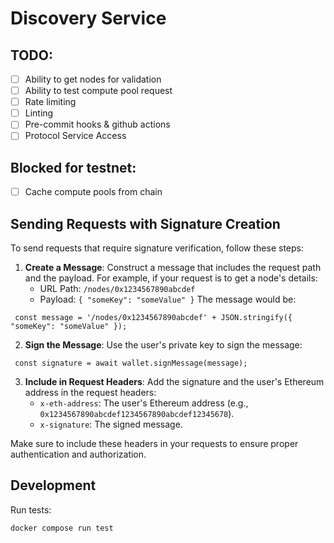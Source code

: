 # Discovery Service

## TODO:
- [ ] Ability to get nodes for validation
- [ ] Ability to test compute pool request 
- [ ] Rate limiting
- [ ] Linting 
- [ ] Pre-commit hooks & github actions 
- [ ] Protocol Service Access

## Blocked for testnet:
- [ ] Cache compute pools from chain 

## Sending Requests with Signature Creation
To send requests that require signature verification, follow these steps:

1. **Create a Message**: Construct a message that includes the request path and the payload. For example, if your request is to get a node's details:
   - URL Path: `/nodes/0x1234567890abcdef`
   - Payload: `{ "someKey": "someValue" }`
   The message would be:
  ```
   const message = '/nodes/0x1234567890abcdef' + JSON.stringify({ "someKey": "someValue" });
  ``` 

2. **Sign the Message**: Use the user's private key to sign the message:
  ``` 
   const signature = await wallet.signMessage(message);
  ``` 

3. **Include in Request Headers**: Add the signature and the user's Ethereum address in the request headers:
   - `x-eth-address`: The user's Ethereum address (e.g., `0x1234567890abcdef1234567890abcdef12345678`).
   - `x-signature`: The signed message.

Make sure to include these headers in your requests to ensure proper authentication and authorization.

## Development
Run tests:
```
docker compose run test
```